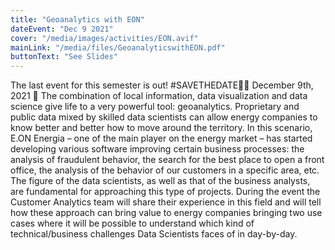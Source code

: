 ```yaml
---
title: "Geoanalytics with EON"
dateEvent: "Dec 9 2021"
cover: "/media/images/activities/EON.avif"
mainLink: "/media/files/GeoanalyticswithEON.pdf"
buttonText: "See Slides"
---
```


The last event for this semester is out!
#SAVETHEDATE🤝🏻 December 9th, 2021 📅
The combination of local information, data visualization and data science give life to a very powerful tool: geoanalytics. Proprietary and public data mixed by skilled data scientists can allow energy companies to know better and better how to move around the territory.
In this scenario, E.ON Energia – one of the main player on the energy market – has started developing various software improving certain business processes: the analysis of fraudulent behavior, the search for the best place to open a front office, the analysis of the behavior of our customers in a specific area, etc. The figure of the data scientists, as well as that of the business analysts, are fundamental for approaching this type of projects.
During the event the Customer Analytics team will share their experience in this field and will tell how these approach can bring value to energy companies bringing two use cases where it will be possible to understand which kind of technical/business challenges Data Scientists faces of in day-by-day.
